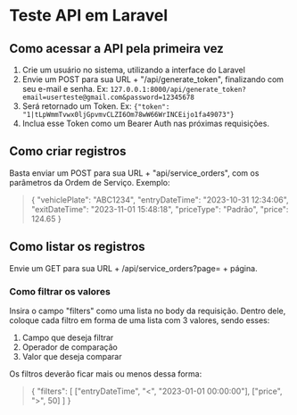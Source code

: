# Teste API em Laravel
## Como acessar a API pela primeira vez

 1. Crie um usuário no sistema, utilizando a interface do Laravel
 2. Envie um POST para sua URL + "/api/generate_token", finalizando com seu e-mail e senha. Ex: `127.0.0.1:8000/api/generate_token?email=userteste@gmail.com&password=12345678`
 3. Será retornado um Token. Ex: `{"token": "1|tLpWmmTvwx0ljGpvmvCLZI6Om78wW66WrINCEijo1fa49073"}`
 4. Inclua esse Token como um Bearer Auth nas próximas requisições.
 
 ## Como criar registros
 Basta enviar um POST para sua URL + "api/service_orders", com os parâmetros da Ordem de Serviço. Exemplo: 
> {
"vehiclePlate": "ABC1234",
"entryDateTime": "2023-10-31 12:34:06",
"exitDateTime": "2023-11-01 15:48:18",
"priceType": "Padrão",
"price": 124.65
}

## Como listar os registros
Envie um GET para sua URL + /api/service_orders?page= + página. 
### Como filtrar os valores
Insira o campo "filters" como uma lista no body da requisição. Dentro dele, coloque cada filtro em forma de uma lista com 3 valores, sendo esses:

 1. Campo que deseja filtrar
 2. Operador de comparação
 3. Valor que deseja comparar

Os filtros deverão ficar mais ou menos dessa forma: 

> {
"filters": 
[
["entryDateTime", "<", "2023-01-01 00:00:00"],
["price", ">", 50]
]
}
